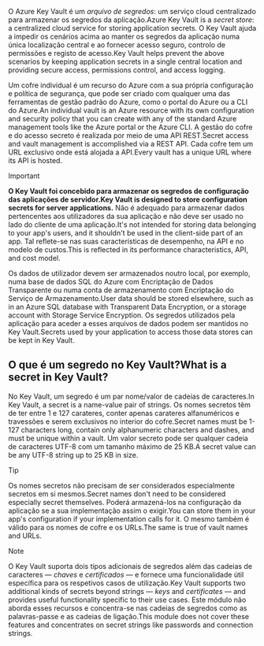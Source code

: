 <span data-ttu-id="ee034-101">O Azure Key Vault é um *arquivo de segredos*: um serviço cloud centralizado para armazenar os segredos da aplicação.</span><span class="sxs-lookup"><span data-stu-id="ee034-101">Azure Key Vault is a *secret store*: a centralized cloud service for storing application secrets.</span></span> <span data-ttu-id="ee034-102">O Key Vault ajuda a impedir os cenários acima ao manter os segredos da aplicação numa única localização central e ao fornecer acesso seguro, controlo de permissões e registo de acesso.</span><span class="sxs-lookup"><span data-stu-id="ee034-102">Key Vault helps prevent the above scenarios by keeping application secrets in a single central location and providing secure access, permissions control, and access logging.</span></span>

<span data-ttu-id="ee034-103">Um cofre individual é um recurso do Azure com a sua própria configuração e política de segurança, que pode ser criado com qualquer uma das ferramentas de gestão padrão do Azure, como o portal do Azure ou a CLI do Azure.</span><span class="sxs-lookup"><span data-stu-id="ee034-103">An individual vault is an Azure resource with its own configuration and security policy that you can create with any of the standard Azure management tools like the Azure portal or the Azure CLI.</span></span> <span data-ttu-id="ee034-104">A gestão do cofre e do acesso secreto é realizada por meio de uma API REST.</span><span class="sxs-lookup"><span data-stu-id="ee034-104">Secret access and vault management is accomplished via a REST API.</span></span> <span data-ttu-id="ee034-105">Cada cofre tem um URL exclusivo onde está alojada a API.</span><span class="sxs-lookup"><span data-stu-id="ee034-105">Every vault has a unique URL where its API is hosted.</span></span>

> [!IMPORTANT]
> <span data-ttu-id="ee034-106">**O Key Vault foi concebido para armazenar os segredos de configuração das aplicações de servidor.**</span><span class="sxs-lookup"><span data-stu-id="ee034-106">**Key Vault is designed to store configuration secrets for server applications.**</span></span> <span data-ttu-id="ee034-107">Não é adequado para armazenar dados pertencentes aos utilizadores da sua aplicação e não deve ser usado no lado do cliente de uma aplicação.</span><span class="sxs-lookup"><span data-stu-id="ee034-107">It's not intended for storing data belonging to your app's users, and it shouldn't be used in the client-side part of an app.</span></span> <span data-ttu-id="ee034-108">Tal reflete-se nas suas características de desempenho, na API e no modelo de custos.</span><span class="sxs-lookup"><span data-stu-id="ee034-108">This is reflected in its performance characteristics, API, and cost model.</span></span>
>
> <span data-ttu-id="ee034-109">Os dados de utilizador devem ser armazenados noutro local, por exemplo, numa base de dados SQL do Azure com Encriptação de Dados Transparente ou numa conta de armazenamento com Encriptação do Serviço de Armazenamento.</span><span class="sxs-lookup"><span data-stu-id="ee034-109">User data should be stored elsewhere, such as in an Azure SQL database with Transparent Data Encryption, or a storage account with Storage Service Encryption.</span></span> <span data-ttu-id="ee034-110">Os segredos utilizados pela aplicação para aceder a esses arquivos de dados podem ser mantidos no Key Vault.</span><span class="sxs-lookup"><span data-stu-id="ee034-110">Secrets used by your application to access those data stores can be kept in Key Vault.</span></span>

## <a name="what-is-a-secret-in-key-vault"></a><span data-ttu-id="ee034-111">O que é um segredo no Key Vault?</span><span class="sxs-lookup"><span data-stu-id="ee034-111">What is a secret in Key Vault?</span></span>

<span data-ttu-id="ee034-112">No Key Vault, um segredo é um par nome/valor de cadeias de caracteres.</span><span class="sxs-lookup"><span data-stu-id="ee034-112">In Key Vault, a secret is a name-value pair of strings.</span></span> <span data-ttu-id="ee034-113">Os nomes secretos têm de ter entre 1 e 127 carateres, conter apenas carateres alfanuméricos e travessões e serem exclusivos no interior do cofre.</span><span class="sxs-lookup"><span data-stu-id="ee034-113">Secret names must be 1-127 characters long, contain only alphanumeric characters and dashes, and must be unique within a vault.</span></span> <span data-ttu-id="ee034-114">Um valor secreto pode ser qualquer cadeia de caracteres UTF-8 com um tamanho máximo de 25 KB.</span><span class="sxs-lookup"><span data-stu-id="ee034-114">A secret value can be any UTF-8 string up to 25 KB in size.</span></span>

> [!TIP]
> <span data-ttu-id="ee034-115">Os nomes secretos não precisam de ser considerados especialmente secretos em si mesmos.</span><span class="sxs-lookup"><span data-stu-id="ee034-115">Secret names don't need to be considered especially secret themselves.</span></span> <span data-ttu-id="ee034-116">Poderá armazená-los na configuração da aplicação se a sua implementação assim o exigir.</span><span class="sxs-lookup"><span data-stu-id="ee034-116">You can store them in your app's configuration if your implementation calls for it.</span></span> <span data-ttu-id="ee034-117">O mesmo também é válido para os nomes de cofre e os URLs.</span><span class="sxs-lookup"><span data-stu-id="ee034-117">The same is true of vault names and URLs.</span></span>

> [!NOTE]
> <span data-ttu-id="ee034-118">O Key Vault suporta dois tipos adicionais de segredos além das cadeias de caracteres &mdash; *chaves* e *certificados* &mdash; e fornece uma funcionalidade útil específica para os respetivos casos de utilização.</span><span class="sxs-lookup"><span data-stu-id="ee034-118">Key Vault supports two additional kinds of secrets beyond strings &mdash; *keys* and *certificates* &mdash; and provides useful functionality specific to their use cases.</span></span> <span data-ttu-id="ee034-119">Este módulo não aborda esses recursos e concentra-se nas cadeias de segredos como as palavras-passe e as cadeias de ligação.</span><span class="sxs-lookup"><span data-stu-id="ee034-119">This module does not cover these features and concentrates on secret strings like passwords and connection strings.</span></span>
